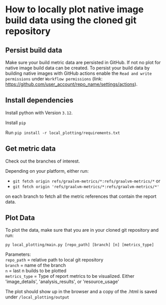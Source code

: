 # How to locally plot native image build data using the cloned git repository

## Persist build data
Make sure your build metric data are persisted in GitHub.
If not no plot for native image build data can be created.
To persist your build data by building native images with GitHub actions enable the `Read and write permissions` under `Workflow permissions` (link: https://github.com/user_account/repo_name/settings/actions).

## Install dependencies
Install python with Version `3.12`.

Install `pip`

Run `pip install -r local_plotting/requirements.txt`

## Get metric data
Check out the branches of interest.

Depending on your platform, either run:
* `git fetch origin refs/graalvm-metrics/*:refs/graalvm-metrics/*` or
* `git fetch origin 'refs/graalvm-metrics/*:refs/graalvm-metrics/*'`

on each branch to fetch all the metric references that contain the report data.


## Plot Data
To plot the data, make sure that you are in your cloned git repository and run:

`py local_plotting/main.py [repo_path] [branch] [n] [metrics_type]`

Parameters:  
`repo_path` = relative path to local git repository  
`branch` = name of the branch  
`n` = last n builds to be plotted  
`metrics_type` = Type of report metrics to be visualized. Either 'image_details', 'analysis_results', or 'resource_usage'  

The plot should show up in the browser and a copy of the .html is saved under `/local_plotting/output`

